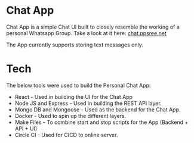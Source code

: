 # Chat App
Chat App is a simple Chat UI built to closely resemble the working of a personal Whatsapp Group.
Take a look at it here: [chat.ppsree.net](http://chat.ppsree.net)

The App currently supports storing text messages only.

# Tech
The below tools were used to build the Personal Chat App:

- React - Used in building the UI for the Chat App
- Node JS and Express - Used in building the REST API layer.
- Mongo DB and Mongoose - Used as the backend for the Chat App.
- Docker - Used to spin up the different layers. 
- Make Files - To combine start and stop scripts for the App (Backend + API + UI)
- Circle CI - Used for CICD to online server.